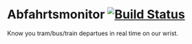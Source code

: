 # Abfahrtsmonitor [![Build Status](https://travis-ci.org/HeEAaD/Abfahrtsmonitor.svg?branch=master)](https://travis-ci.org/HeEAaD/Abfahrtsmonitor)

Know you tram/bus/train departues in real time on our wrist.
